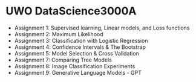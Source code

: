 # UWO DataScience3000A
- Assignment 1: Supervised learning, Linear models, and Loss functions
- Assignment 2: Maximum Likelihood
- Assignment 3: Classification with Logistic Regression
- Assignment 4: Confidence Intervals & The Bootstrap
- Assignment 5: Model Selection & Cross Validation
- Assignment 7: Comparing Tree Models
- Assignment 8: Image Classification Experiments
- Assignment 9: Generative Language Models - GPT
